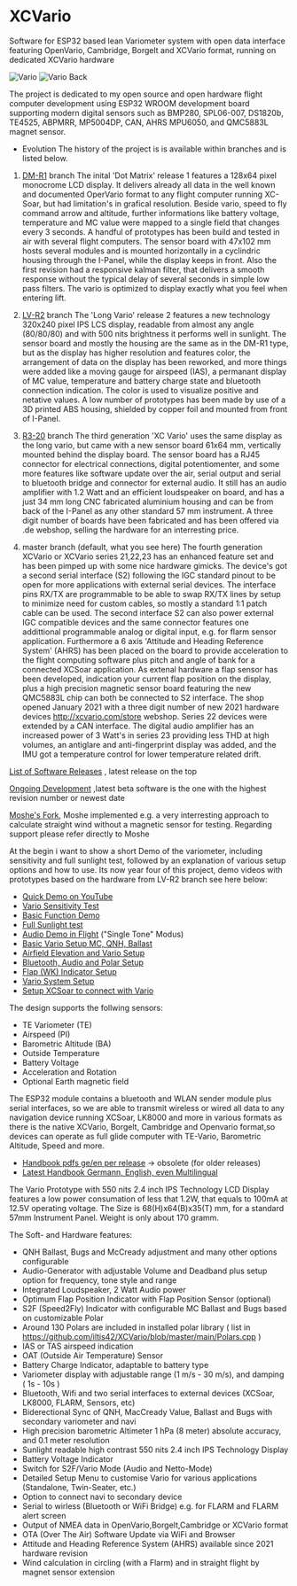 # XCVario
Software for ESP32 based lean Variometer system with open data interface featuring OpenVario, Cambridge, Borgelt and XCVario format, running on dedicated XCVario hardware

![Vario]( https://raw.githubusercontent.com/iltis42/XCVario/master/images/Vario3D/vario-perspectiv.png )
![Vario Back]( https://github.com/iltis42/XCVario/blob/master/images/Vario3D/backviev-xcv-21.png )

The project is dedicated to my open source and open hardware flight computer development using ESP32 WROOM development board supporting modern digital sensors such as BMP280, SPL06-007, DS1820b, TE4525, ABPMRR, MP5004DP, CAN, AHRS MPU6050, and QMC5883L magnet sensor.

* Evolution
The history of the project is is available within branches and is listed below. 

1. [DM-R1](https://github.com/iltis42/XCVario/tree/DM-R1) branch
The inital 'Dot Matrix' release 1 features a 128x64 pixel monocrome LCD display. It delivers already all data in the well known and documented OperVario format to any flight computer running XC-Soar, but had limitation's in grafical resolution. Beside vario, speed to fly command arrow and altitude, further informations like battery voltage, temperature and MC value were mapped to a single field that changes every 3 seconds. A handful of prototypes has been build and tested in air with several flight computers. The sensor board with 47x102 mm hosts several modules and is mounted horizontally in a cyclindric housing through the I-Panel, while the display keeps in front. Also the first revision had a responsive kalman filter, that delivers a smooth response without the typical delay of several seconds in simple low pass filters. The vario is optimized to display exactly what you feel when entering lift.

2. [LV-R2](https://github.com/iltis42/XCVario/tree/LV-R2) branch
The 'Long Vario' release 2 features a new technology 320x240 pixel IPS LCS display, readable from almost any angle (80/80/80) and with 500 nits brightness it performs well in sunlight. The sensor board and mostly the housing are the same as in the DM-R1 type, but as the display has higher resolution and features color, the arrangement of data on the display has been reworked, and more things were added like a moving gauge for airspeed (IAS), a permanant display of MC value, temperature and battery charge state and bluetooth connection indication. The color is used to visualize positive and netative values. A low number of prototypes has been made by use of a 3D printed ABS housing, shielded by copper foil and mounted from front of I-Panel. 

3. [R3-20](https://github.com/iltis42/XCVario/tree/R3-20) branch
The third generation 'XC Vario' uses the same display as the long vario, but came with a new sensor board 61x64 mm, vertically mounted behind the display board. The sensor board has a RJ45 connector for electrical connections, digital potentiomenter, and some more features like software update over the air, serial output and serial to bluetooth bridge and connector for external audio. It still has an audio amplifier with 1.2 Watt and an efficient loudspeaker on board, and has a just 34 mm long CNC fabricated aluminium housing and can be from back of the I-Panel as any other standard 57 mm instrument. A three digit number of boards have been fabricated and has been offered via .de webshop, selling the hardware for an interresting price.

4. master branch (default, what you see here)
The fourth generation XCVario or XCVario series 21,22,23 has an enhanced feature set and has been pimped up with some nice hardware gimicks. The device's got a second serial interface (S2) following the IGC standard pinout to be open for more applications with external serial devices. The interface pins RX/TX are programmable to be able to swap RX/TX lines by setup to minimize need for custom cables, so mostly a standard 1:1 patch  cable can be used. The second interface S2 can also power external IGC compatible devices and the same connector features one addittional programmable analog or digital input, e.g. for flarm sensor application.  Furthermore a 6 axis 'Attitude and Heading Reference System' (AHRS) has been placed on the board to provide acceleration to the flight computing software plus pitch and angle of bank for a connected XCSoar application. As extenal hardware a flap sensor has been developed, indication your current flap position on the display, plus a high precision magnetic sensor board featuring the new QMC5883L chip can both be connected to S2 interface. The shop opened January 2021 with a three digit number of new 2021 hardware devices http://xcvario.com/store webshop. Series 22 devices were extended by a CAN interface. The digital audio amplifier has an increased power of 3 Watt's in series 23 providing less THD at high volumes, an antiglare and anti-fingerprint display was added, and the IMU got a temperature control for lower temperature related drift. 

[List of Software Releases](https://github.com/iltis42/XCVario/releases/) , latest release on the top <br>

[Ongoing Development](https://github.com/iltis42/XCVario/tree/master/images) ,latest beta software is the one with the highest revision number or newest date

[Moshe's Fork](https://github.com/moshe-braner/XCVario), Moshe implemented e.g. a very interresting approach to calculate straight wind without a magnetic sensor for testing. Regarding support please refer directly to Moshe

At the begin i want to show a short Demo of the variometer, including sensitivity and full sunlight test, followed by an explanation of various setup options and how to use. Its now year four of this project, demo videos with prototypes based on the hardware from LV-R2 branch see here below:


* [Quick Demo on YouTube](https://www.youtube.com/watch?v=Piu5SiNPaRg)
* [Vario Sensitivity Test](https://www.youtube.com/watch?v=RqFLOQ9wvgY)
* [Basic Function Demo](https://www.youtube.com/watch?v=zGldyS57ZgQ)
* [Full Sunlight test](https://www.youtube.com/watch?v=TFL9i2DBNpA)
* [Audio Demo in Flight](https://www.youtube.com/watch?v=6Vc6OHcO_T4)  ("Single Tone" Modus)
* [Basic Vario Setup MC, QNH, Ballast](https://www.youtube.com/watch?v=DvqhuaVlfEI)
* [Airfield Elevation and Vario Setup](https://www.youtube.com/watch?v=x3UIpL9qGec)
* [Bluetooth, Audio and Polar Setup](https://www.youtube.com/watch?v=9HcsfyLX-wE)
* [Flap (WK) Indicator Setup](https://www.youtube.com/watch?v=tP2a2aDoOsg)
* [Vario System Setup](https://www.youtube.com/watch?v=BCR16WUTwJY)
* [Setup XCSoar to connect with Vario](https://www.youtube.com/watch?v=LDgnvLoTekU&t=95s)



The design supports the follwing sensors:
* TE Variometer (TE)
* Airspeed (PI)
* Barometric Altitude (BA)
* Outside Temperature
* Battery Voltage
* Acceleration and Rotation
* Optional Earth magnetic field

The ESP32 module contains a bluetooth and WLAN sender module plus serial interfaces, so we are able to transmit wireless or wired all data to any navigation device running XCSoar, LK8000 and more in various formats as there is the native XCVario, Borgelt, Cambridge and Openvario format,so devices can operate as full glide computer with TE-Vario, Barometric Altitude, Speed and more.

* [Handbook pdfs ge/en per release](https://github.com/iltis42/XCVario/blob/master/handbook)  -> obsolete (for older releases)
* [Latest Handbook Germann, English, even Multilingual](https://xcvario.com/docs-category/vario)

The Vario Prototype with 550 nits 2.4 inch IPS Technology LCD Display features a low power consumation of less that 1.2W, that equals to 100mA at 12.5V operating voltage. The Size is 68(H)x64(B)x35(T) mm, for a standard 57mm Instrument Panel. Weight is only about 170 gramm.

The Soft- and Hardware features:

- QNH Ballast, Bugs and McCready adjustment and many other options configurable
- Audio-Generator with adjustable Volume and Deadband plus setup option for frequency, tone style and range
- Integrated Loudspeaker, 2 Watt Audio power
- Optimum Flap Position Indicator with Flap Position Sensor (optional)
- S2F (Speed2Fly) Indicator with configurable MC Ballast and Bugs based on customizable Polar
- Around 130 Polars are included in installed polar library ( list in https://github.com/iltis42/XCVario/blob/master/main/Polars.cpp )
- IAS or TAS airspeed indication
- OAT (Outside Air Temperature) Sensor
- Battery Charge Indicator, adaptable to battery type
- Variometer display with adjustable range (1 m/s - 30 m/s), and damping ( 1s - 10s )
- Bluetooth, Wifi and two serial interfaces to external devices (XCSoar, LK8000, FLARM, Sensors, etc)
- Biderectional Sync of QNH, MacCready Value, Ballast and Bugs with secondary variometer and navi
- High precision barometric Altimeter 1 hPa (8 meter) absolute accuracy, and 0.1 meter resolution
- Sunlight readable high contrast 550 nits 2.4 inch IPS Technology Display
- Battery Voltage Indicator
- Switch for S2F/Vario Mode (Audio and Netto-Mode)
- Detailed Setup Menu to customise Vario for various applications (Standalone, Twin-Seater, etc.)
- Option to connect navi to secondary device
- Serial to wirless (Bluetooth or WiFi Bridge) e.g. for FLARM and FLARM alert screen
- Output of NMEA data in OpenVario,Borgelt,Cambridge or XCVario format
- OTA (Over The Air) Software Update via WiFi and Browser
- Attitude and Heading Reference System (AHRS) available since 2021 hardware revision
- Wind calculation in circling (with a Flarm) and in straight flight by magnet sensor extension

